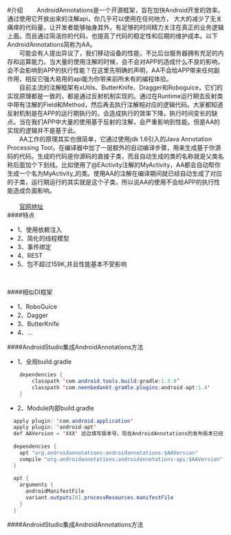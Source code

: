 #介绍
　　AndroidAnnotations是一个开源框架，旨在加快Android开发的效率。通过使用它开放出来的注解api，你几乎可以使用在任何地方， 大大的减少了无关痛痒的代码量，让开发者能够抽身其外，有足够的时间精力关注在真正的业务逻辑上面。而且通过简洁你的代码，也提高了代码的稳定性和后期的维护成本。以下AndroidAnnotations简称为AA。<br/>
　　可能会有人提出异议了，我们移动设备的性能，不比后台服务器拥有充足的内存和运算能力。当大量的使用注解的时候，会不会对APP的造成什么不良的影响，会不会影响到APP的执行性能？在这里先明确的声明，AA不会给APP带来任何副作用，相反它强大易用的api能为你带来前所未有的编程体验。<br/>
　　目前主流的注解框架有xUtils、ButterKnife、Dragger和Roboguice，它们的实现原理都是一致的，都是通过反射机制实现的。通过在Runtime运行期去反射类中带有注解的Field和Method，然后再去执行注解相对应的逻辑代码。大家都知道反射机制是在APP的运行期执行的，会造成执行的效率下降，执行时间变长的缺点。当在我们APP中大量的使用基于反射的注解，会严重影响到性能。但是AA的实现的逻辑并不是基于此。<br/>
　　AA工作的原理其实也很简单，它通过使用jdk 1.6引入的Java Annotation Processing Tool，在编译器中加了一层额外的自动编译步骤，用来生成基于你源码的代码。生成的代码是你源码的直接子类，而且自动生成的类的名称就是父类名称后面加个下划线。比如使用了@EActivity注解的MyActivity，AA都会自动帮你生成一个名为MyActivity_的类。使用AA的注解在编译期间就已经自动生成了对应的子类，运行期运行的其实就是这个子类，所以说AA的使用不会给APP的执行性能造成负面影响。<br/>
<br/>
　　[官网地址](http://androidannotations.org "http://androidannotations.org") 
<br/>
####特点
* 1、使用依赖注入
* 2、简化的线程模型
* 3、事件绑定
* 4、REST
* 5、包不超过159K,并且性能基本不受影响
<br/>

####相似DI框架
* 1、RoboGuice
* 2、Dagger
* 3、ButterKnife
* 4、...

####AndroidStudio集成AndroidAnnotations方法
* 1、全局build.gradle
```Java
    dependencies {
        classpath 'com.android.tools.build:gradle:1.3.0’
        classpath 'com.neenbedankt.gradle.plugins:android-apt:1.4'
    }
```
* 2、Module内部build.gradle
```Java
  apply plugin: 'com.android.application'
  apply plugin: 'android-apt'
  def AAVersion = 'XXX' 这边填写版本号，现在AndroidAnnotations的发布版本已经到了3.3.2
  
  dependencies {
    apt "org.androidannotations:androidannotations:$AAVersion"
    compile "org.androidannotations:androidannotations-api:$AAVersion"
  }
  
  apt {
    arguments {
      androidManifestFile
      variant.outputs[0].processResources.manifestFile
    }
  }
``` 

####AndroidStudio集成AndroidAnnotations方法
